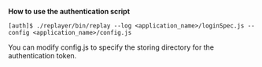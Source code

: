 **How to use the authentication script**

```
[auth]$ ./replayer/bin/replay --log <application_name>/loginSpec.js --config <application_name>/config.js
```

You can modify config.js to specify the storing directory for the authentication token. 